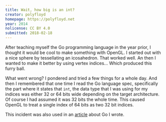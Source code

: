 ```yaml
---
title: Wait, how big is an int?
creator: polyfloyd
homepage: https://polyfloyd.net
year: 2014
nolicense: CC BY 4.0
submitted: 2018-02-18
---
```


After teaching myself the Go programming language in the year prior, I thought
it would be cool to make something with OpenGL. I started out with a nice
sphere by tessellating an icosahedron. That worked well. An then I wanted to
make it better by using vertex indices... Which produced this furry ball.

What went wrong? I pondered and tried a few things for a whole day. And then I
remembered that one time I read the Go language spec, specifically the part
where it states that `int`, the data type that I was using for my indices was
either 32 or 64 bits wide depending on the target architecture. Of course I had
assumed it was 32 bits the whole time. This caused OpenGL to treat a single
index of 64 bits as two 32 bit indices.

This incident was also used in an
[article](https://polyfloyd.net/post/golang-subtle-pitfalls/) about Go I wrote.
